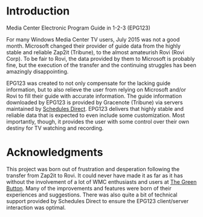 # Introduction
Media Center Electronic Program Guide in 1-2-3 (EPG123)

For many Windows Media Center TV users, July 2015 was not a good month. Microsoft changed their provider of guide data from the highly stable and reliable Zap2it (Tribune), to the almost amateurish Rovi (Rovi Corp). To be fair to Rovi, the data provided by them to Microsoft is probably fine, but the execution of the transfer and the continuing struggles has been amazingly disappointing.

EPG123 was created to not only compensate for the lacking guide information, but to also relieve the user from relying on Microsoft and/or Rovi to fill their guide with accurate information. The guide information downloaded by EPG123 is provided by Gracenote (Tribune) via servers maintained by [Schedules Direct](https://schedulesdirect.org). EPG123 delivers that highly stable and reliable data that is expected to even include some customization. Most importantly, though, it provides the user with some control over their own destiny for TV watching and recording.

# Acknowledgments
This project was born out of frustration and desperation following the transfer from Zap2it to Rovi. It could never have made it as far as it has without the involvement of a lot of WMC enthusiasts and users at [The Green Button](http://www.thegreenbutton.tv). Many of the improvements and features were born of their experiences and suggestions. There was also quite a bit of technical support provided by Schedules Direct to ensure the EPG123 client/server interaction was optimal.
